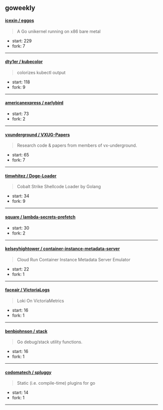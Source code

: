## goweekly

#### [icexin / eggos](https://github.com/icexin/eggos)

> A Go unikernel running on x86 bare metal

+ start: 229
+ fork: 7

----


#### [dty1er / kubecolor](https://github.com/dty1er/kubecolor)

> colorizes kubectl output

+ start: 118
+ fork: 9

----


#### [americanexpress / earlybird](https://github.com/americanexpress/earlybird)

> 

+ start: 73
+ fork: 2

----


#### [vxunderground / VXUG-Papers](https://github.com/vxunderground/VXUG-Papers)

> Research code & papers from members of vx-underground.

+ start: 65
+ fork: 7

----


#### [timwhitez / Doge-Loader](https://github.com/timwhitez/Doge-Loader)

> Cobalt Strike Shellcode Loader by Golang

+ start: 34
+ fork: 9

----


#### [square / lambda-secrets-prefetch](https://github.com/square/lambda-secrets-prefetch)

> 

+ start: 30
+ fork: 2

----


#### [kelseyhightower / container-instance-metadata-server](https://github.com/kelseyhightower/container-instance-metadata-server)

> Cloud Run Container Instance Metadata Server Emulator

+ start: 22
+ fork: 1

----


#### [faceair / VictoriaLogs](https://github.com/faceair/VictoriaLogs)

> Loki On VictoriaMetrics

+ start: 16
+ fork: 1

----


#### [benbjohnson / stack](https://github.com/benbjohnson/stack)

> Go debug/stack utility functions.

+ start: 16
+ fork: 1

----


#### [codomatech / spluggy](https://github.com/codomatech/spluggy)

> Static (i.e. compile-time) plugins for go

+ start: 14
+ fork: 1

----

